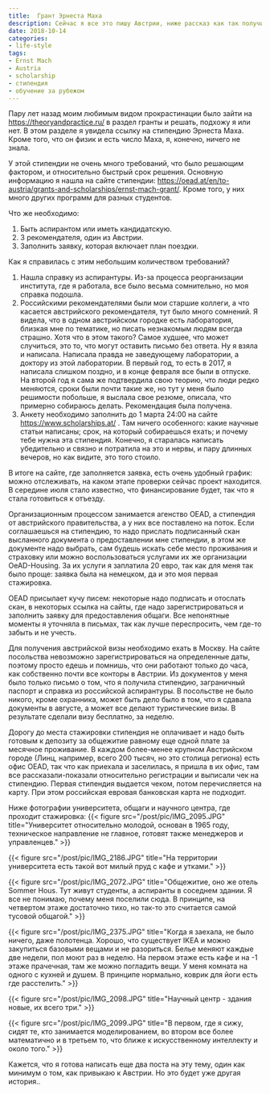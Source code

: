 ```yaml
---
title:  Грант Эрнеста Маха
description: Сейчас я все это пишу Австрии, ниже рассказ как так получилось и как можно получить эту стипендию аспиранту для стажировке в Австрийском университете
date: 2018-10-14
categories:
- life-style
tags:
- Ernst Mach
- Austria
- scholarship
- стипендия
- обучение за рубежом
---
```


Пару лет назад моим любимым видом прокрастинации было зайти на https://theoryandpractice.ru/ в раздел гранты и решать, подхожу я или нет. В этом разделе я увидела ссылку на стипендию Эрнеста Маха. Кроме того, что он физик и есть число Маха, я, конечно, ничего не знала.

У этой стипендии не очень много требований, что было решающим фактором, и относительно быстрый срок решения. Основную информацию я нашла на сайте стипендии: https://oead.at/en/to-austria/grants-and-scholarships/ernst-mach-grant/. Кроме того, у них много других программ для разных студентов.

Что же необходимо:
1. Быть аспирантом или иметь кандидатскую.
2. 3 рекомендателя, один из Австрии.
3. Заполнить заявку, которая включает план поездки.

Как я справилась с этим небольшим количеством требований? 
1. Нашла справку из аспирантуры. Из-за процесса реорганизации института, где я работала, все было весьма сомнительно, но моя справка подошла.
2. Российскими рекомендателями были мои старшие коллеги, а что касается австрийского рекомендателя, тут было много сомнений. Я видела, что в одном австрийском городке есть лаборатория, близкая мне по тематике, но писать незнакомым людям всегда страшно. Хотя что в этом такого? Самое худшее, что может случиться, это то, что могут оставить письмо без ответа. Ну я взяла и написала. Написала правда не заведующему лаборатории, а доктору из этой лаборатории. В первый год, то есть в 2017, я написала слишком поздно, и в конце февраля все были в отпуске. На второй год я сама же подтвердила свою теорию, что люди редко меняются, сроки были почти такие же, но тут у меня было решимости побольше, я выслала свое резюме, описала, что примерно собираюсь делать. Рекомендация была получена.
3. Анкету необходимо заполнить до 1 марта 24:00 на сайте https://www.scholarships.at/ . Там ничего особенного: какие научные статьи написаны; срок, на который собираешься ехать; и почему тебе нужна эта стипендия. Конечно, я старалась написать убедительно и связно и потратила на это и нервы, и пару длинных вечеров, но как видите, это того стоило.

В итоге на сайте, где заполняется заявка, есть очень удобный график: можно отслеживать, на каком этапе проверки сейчас проект находится. В середине июля стало известно, что финансирование будет, так что я стала готовиться к отъезду.

Организационным процессом занимается агенство OEAD, а стипендия от австрийского правительства, а у них все поставлено на поток. Если соглашаешься на стипендию, то надо прислать подписанный скан высланного документа о предоставлении мне стипендии, в этом же документе надо выбрать, сам будешь искать себе место проживания и страховку или можно воспользоваться услугами их же организации OeAD-Housing. За их услуги я заплатила 20 евро, так как для меня так было проще: заявка была на немецком, да и это моя первая стажировка.

OEAD присылает кучу писем: некоторые надо подписать и отослать скан, в некоторых ссылка на сайты, где надо зарегистрироваться и заполнить заявку для предоставления общаги. Все непонятные моменты я уточняла в письмах, так как лучше переспросить, чем где-то забыть и не учесть.

Для получения австрийской визы необходимо ехать в Москву. На сайте посольства невозможно зарегистрироваться на определенные даты, поэтому просто едешь и помнишь, что они работают только до часа, как собственно почти все конторы в Австрии. Из документов у меня было только письмо о том, что я получила стипендию, заграничный паспорт и справка из российской аспирантуры. В посольстве не было никого, кроме охранника, может быть дело было в том, что я сдавала документы в августе, а может все делают туристические визы. В результате сделали визу бесплатно, за неделю.

Дорогу до места стажировки стипендия не оплачивает и надо быть готовым к депозиту за общежитие равному еще одной плате за месячное проживание.
В каждом более-менее крупном Австрийском городе (Линц, например, всего 200 тысяч, но это столица региона) есть офис OEAD, так что как приехала и заселилась, я пришла в их офис, там все рассказали-показали относительно регистрации и выписали чек на стипендию. Первая стипендия выдается чеком, потом перечисляется на карту. При этом российская евровая банковская карта не подходит.

Ниже фотографии университета, общаги и научного центра, где проходит стажировка:
{{< figure src="/post/pic/IMG_2095.JPG" title="Университет относительно молодой, основан в 1965 году, техническое направление не главное, готовят также менеджеров и управленцев." >}}

{{< figure src="/post/pic/IMG_2186.JPG" title="На территории университета есть такой вот милый пруд с кафе и утками." >}}

{{< figure src="/post/pic/IMG_2072.JPG" title="Общежитие, оно же отель Sommer Hous. Тут живут студенты, а аспиранты в соседнем здании. Я все не понимаю, почему меня поселили сюда. В принципе, на четвертом этаже достаточно тихо, но так-то это считается самой тусовой общагой." >}}

{{< figure src="/post/pic/IMG_2375.JPG" title="Когда я заехала, не было ничего, даже полотенца. Хорошо, что существует IKEA и можно закупиться базовыми вещами и не разориться. Белье меняют каждые две недели, пол моют раз в неделю. На первом этаже есть кафе и на -1 этаже прачечная, там же можно погладить вещи. У меня комната на одного с кухней и душем. В принципе нормально, коврик для йоги есть где расстелить." >}}

{{< figure src="/post/pic/IMG_2098.JPG" title="Научный центр -  здания новые, их всего три." >}}

{{< figure src="/post/pic/IMG_2099.JPG" title="В первом, где я сижу, сидят те, кто занимается моделированием, во втором все более математично и в третьем то, что ближе к искусственному интеллекту и около того." >}}

Кажется, что я готова написать еще два поста на эту тему, один как минимум о том, как привыкаю к Австрии. Но это будет уже другая история..